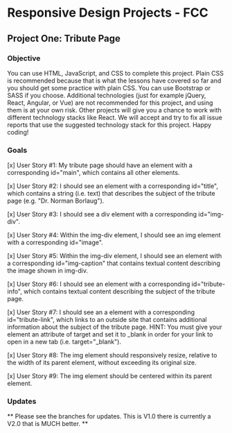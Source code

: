 # Responsive Design Projects - FCC

## Project One: Tribute Page

### Objective

You can use HTML, JavaScript, and CSS to complete this project. Plain CSS is recommended because that is what the lessons have covered so far and you should get some practice with plain CSS. You can use Bootstrap or SASS if you choose. Additional technologies (just for example jQuery, React, Angular, or Vue) are not recommended for this project, and using them is at your own risk. Other projects will give you a chance to work with different technology stacks like React. We will accept and try to fix all issue reports that use the suggested technology stack for this project. Happy coding!

### Goals

[x] User Story #1: My tribute page should have an element with a corresponding id="main", which contains all other elements.

[x] User Story #2: I should see an element with a corresponding id="title", which contains a string (i.e. text) that describes the subject of the tribute page (e.g. "Dr. Norman Borlaug").

[x] User Story #3: I should see a div element with a corresponding id="img-div".

[x] User Story #4: Within the img-div element, I should see an img element with a corresponding id="image".

[x] User Story #5: Within the img-div element, I should see an element with a corresponding id="img-caption" that contains textual content describing the image shown in img-div.

[x] User Story #6: I should see an element with a corresponding id="tribute-info", which contains textual content describing the subject of the tribute page.

[x] User Story #7: I should see an a element with a corresponding id="tribute-link", which links to an outside site that contains additional information about the subject of the tribute page. HINT: You must give your element an attribute of target and set it to _blank in order for your link to open in a new tab (i.e. target="_blank").

[x] User Story #8: The img element should responsively resize, relative to the width of its parent element, without exceeding its original size.

[x] User Story #9: The img element should be centered within its parent element.

### Updates

** Please see the branches for updates. This is V1.0 there is currently a V2.0 that is MUCH better. **
